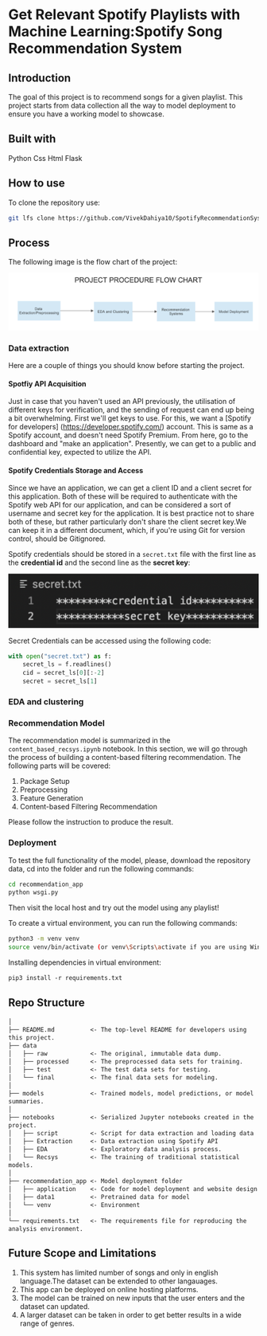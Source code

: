 # Get Relevant Spotify Playlists with Machine Learning:Spotify Song Recommendation System


## Introduction

The goal of this project is to recommend songs for a given playlist. This project starts from data collection all the way to model deployment to ensure you have a working model to showcase.

## Built with
Python
Css
Html
Flask

## How to use 
To clone the repository use:
```sh
git lfs clone https://github.com/VivekDahiya10/SpotifyRecommendationSystem.git
```

## Process

The following image is the flow chart of the project:

![Flowchart](Flow_chart.png)
### Data extraction

Here are a couple of things you should know before starting the project.

#### Spotfiy API Acquisition
Just in case that you haven't used an API previously, the utilisation of different keys for verification, and the sending of request can end up being a bit overwhelming. First we'll get  keys to use. For this, we want a [Spotify for developers] (https://developer.spotify.com/) account. This is same as a Spotify account, and doesn't need Spotify Premium. From here, go to the dashboard and "make an application". Presently, we can get to a public and confidential key, expected to utilize the API.
#### Spotify Credentials Storage and Access

Since we have an application, we can get a client ID and a client secret for this application. Both of these will be required to authenticate with the Spotify web API for our application, and can be considered a sort of username and secret key for the application. It is best practice not to share both of these, but rather particularly don't share the client secret key.We can keep it in a different document, which, if you're using Git for version control, should  be Gitignored.

Spotify credentials should be stored in a `secret.txt` file with the first line as the **credential id** and the second line as the **secret key**:


![Secretkey](Secretcredentials.png)

Secret Credentials can be accessed using the following code:

```python
with open("secret.txt") as f:
    secret_ls = f.readlines()
    cid = secret_ls[0][:-2]
    secret = secret_ls[1]
```

### EDA and clustering

### Recommendation Model
The recommendation model is summarized in the `content_based_recsys.ipynb` notebook. In this section, we will go through the process of building a content-based filtering recommendation. The following parts will be covered:

1. Package Setup
2. Preprocessing
3. Feature Generation
4. Content-based Filtering Recommendation

Please follow the instruction to produce the result.

### Deployment

To test the full functionality of the model, please, download the repository data, cd into the folder and run the following commands:
```sh
cd recommendation_app
python wsgi.py
```
Then visit the local host and try out the model using any playlist!

To create a virtual environment, you can run the following commands:
```sh
python3 -m venv venv
source venv/bin/activate (or venv\Scripts\activate if you are using Windows)
```
Installing dependencies in virtual environment:
```
pip3 install -r requirements.txt
```

## Repo Structure
```
│
├── README.md          <- The top-level README for developers using this project.
├── data
│   ├── raw            <- The original, immutable data dump.
│   ├── processed      <- The preprocessed data sets for training.
│   ├── test           <- The test data sets for testing.
│   └── final          <- The final data sets for modeling.
│
├── models             <- Trained models, model predictions, or model summaries.
│
├── notebooks          <- Serialized Jupyter notebooks created in the project.
│   ├── script         <- Script for data extraction and loading data
│   ├── Extraction     <- Data extraction using Spotify API
│   ├── EDA            <- Exploratory data analysis process.
│   └── Recsys         <- The training of traditional statistical models.
│
├── recommendation_app <- Model deployment folder
│   ├── application    <- Code for model deployment and website design
│   ├── data1          <- Pretrained data for model
│   └── venv           <- Environment
│
└── requirements.txt   <- The requirements file for reproducing the analysis environment.
```
## Future Scope and Limitations
1. This system has limited number of songs and only in english language.The dataset can be extended to other langauages.
2. This app can be deployed on online hosting platforms.
3. The model can be trained on new inputs that the user enters and the dataset can updated.
4. A larger dataset can be taken in order to get better results in a wide range of genres.
